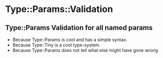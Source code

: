 # Type::Params::Validation

## Type::Params Validation for all named params

- Because Type::Params is cool and has a simple syntax.
- Because Type::Tiny is a cool type-system.
- Because Type::Params does not tell what else might have gone wrong
